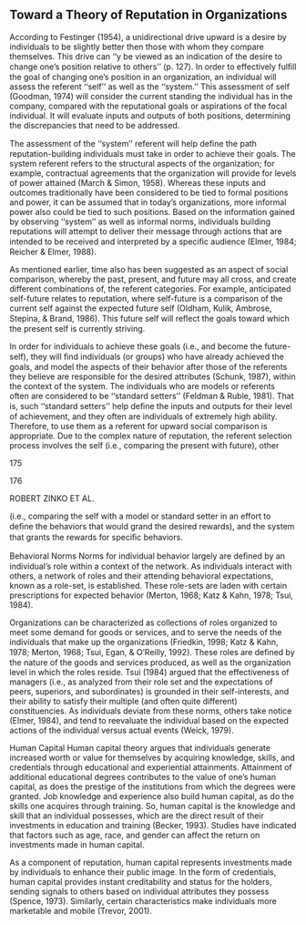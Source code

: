 ## Toward a Theory of Reputation in Organizations

According to Festinger (1954), a unidirectional drive upward is a desire by individuals to be slightly better then those with whom they compare themselves. This drive can ‘‘y be viewed as an indication of the desire to change one’s position relative to others’’ (p. 127). In order to effectively fulﬁll the goal of changing one’s position in an organization, an individual will assess the referent ‘‘self’’ as well as the ‘‘system.’’ This assessment of self (Goodman, 1974) will consider the current standing the individual has in the company, compared with the reputational goals or aspirations of the focal individual. It will evaluate inputs and outputs of both positions, determining the discrepancies that need to be addressed.

The assessment of the ‘‘system’’ referent will help deﬁne the path reputation-building individuals must take in order to achieve their goals. The system referent refers to the structural aspects of the organization; for example, contractual agreements that the organization will provide for levels of power attained (March & Simon, 1958). Whereas these inputs and outcomes traditionally have been considered to be tied to formal positions and power, it can be assumed that in today’s organizations, more informal power also could be tied to such positions. Based on the information gained by observing ‘‘system’’ as well as informal norms, individuals building reputations will attempt to deliver their message through actions that are intended to be received and interpreted by a speciﬁc audience (Elmer, 1984; Reicher & Elmer, 1988).

As mentioned earlier, time also has been suggested as an aspect of social comparison, whereby the past, present, and future may all cross, and create different combinations of, the referent categories. For example, anticipated self-future relates to reputation, where self-future is a comparison of the current self against the expected future self (Oldham, Kulik, Ambrose, Stepina, & Brand, 1986). This future self will reﬂect the goals toward which the present self is currently striving.

In order for individuals to achieve these goals (i.e., and become the future- self), they will ﬁnd individuals (or groups) who have already achieved the goals, and model the aspects of their behavior after those of the referents they believe are responsible for the desired attributes (Schunk, 1987), within the context of the system. The individuals who are models or referents often are considered to be ‘‘standard setters’’ (Feldman & Ruble, 1981). That is, such ‘‘standard setters’’ help deﬁne the inputs and outputs for their level of achievement, and they often are individuals of extremely high ability. Therefore, to use them as a referent for upward social comparison is appropriate. Due to the complex nature of reputation, the referent selection process involves the self (i.e., comparing the present with future), other

175

176

ROBERT ZINKO ET AL.

(i.e., comparing the self with a model or standard setter in an effort to deﬁne the behaviors that would grand the desired rewards), and the system that grants the rewards for speciﬁc behaviors.

Behavioral Norms Norms for individual behavior largely are deﬁned by an individual’s role within a context of the network. As individuals interact with others, a network of roles and their attending behavioral expectations, known as a role-set, is established. These role-sets are laden with certain prescriptions for expected behavior (Merton, 1968; Katz & Kahn, 1978; Tsui, 1984).

Organizations can be characterized as collections of roles organized to meet some demand for goods or services, and to serve the needs of the individuals that make up the organizations (Friedkin, 1998; Katz & Kahn, 1978; Merton, 1968; Tsui, Egan, & O’Reilly, 1992). These roles are deﬁned by the nature of the goods and services produced, as well as the organization level in which the roles reside. Tsui (1984) argued that the effectiveness of managers (i.e., as analyzed from their role set and the expectations of peers, superiors, and subordinates) is grounded in their self-interests, and their ability to satisfy their multiple (and often quite different) constituencies. As individuals deviate from these norms, others take notice (Elmer, 1984), and tend to reevaluate the individual based on the expected actions of the individual versus actual events (Weick, 1979).

Human Capital Human capital theory argues that individuals generate increased worth or value for themselves by acquiring knowledge, skills, and credentials through educational and experiential attainments. Attainment of additional educational degrees contributes to the value of one’s human capital, as does the prestige of the institutions from which the degrees were granted. Job knowledge and experience also build human capital, as do the skills one acquires through training. So, human capital is the knowledge and skill that an individual possesses, which are the direct result of their investments in education and training (Becker, 1993). Studies have indicated that factors such as age, race, and gender can affect the return on investments made in human capital.

As a component of reputation, human capital represents investments made by individuals to enhance their public image. In the form of credentials, human capital provides instant creditability and status for the holders, sending signals to others based on individual attributes they possess (Spence, 1973). Similarly, certain characteristics make individuals more marketable and mobile (Trevor, 2001).
